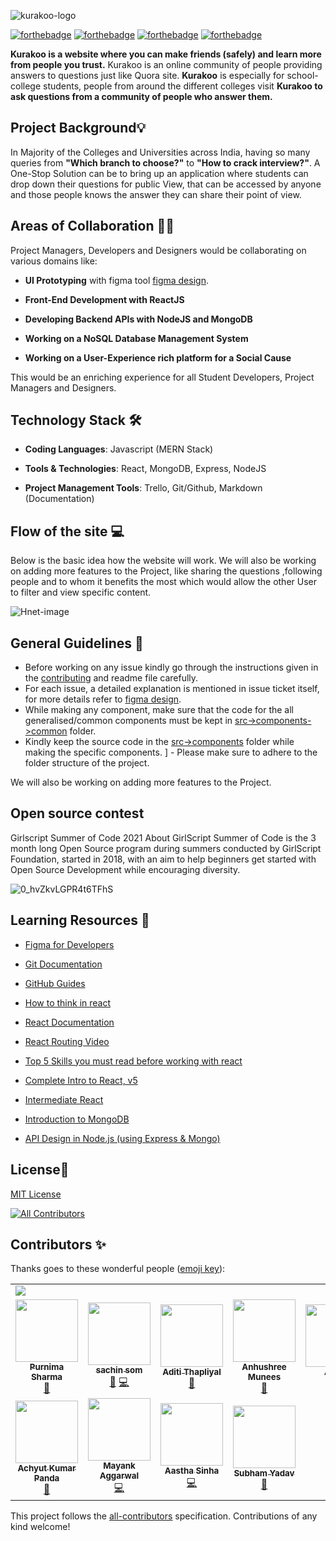 ![kurakoo-logo](https://user-images.githubusercontent.com/57852378/104982229-3cce1180-5a30-11eb-9d02-3c32878c6a42.png)

[![forthebadge](https://forthebadge.com/images/badges/open-source.svg)](https://forthebadge.com)
[![forthebadge](https://forthebadge.com/images/badges/built-with-love.svg)](https://forthebadge.com)
[![forthebadge](https://forthebadge.com/images/badges/built-by-developers.svg)](https://forthebadge.com)
[![forthebadge](https://forthebadge.com/images/badges/makes-people-smile.svg)](https://forthebadge.com)

**Kurakoo is a website where you can make friends (safely) and learn more from people you trust.** Kurakoo is an online community of people providing answers to questions just like Quora site. **Kurakoo** is especially for school-college students, people from around the different colleges visit **Kurakoo to ask questions from a community of people who answer them.**


## Project Background💡

In Majority of the Colleges and Universities across India, having so many queries from **"Which branch to choose?"** to **"How to crack interview?"**. A One-Stop Solution can be to bring up an application where students can drop down their questions for public View, that can be accessed by anyone and those people knows the answer they can share their point of view. 


## Areas of Collaboration 👨‍🏭

Project Managers, Developers and Designers would be collaborating on various domains like:

-   **UI Prototyping** with figma tool [figma design](https://www.figma.com/file/1gYZlafa8bUZu61ji10unF/Kurakoo?node-id=0%3A1).
    
-   **Front-End Development with ReactJS**
    
-   **Developing Backend APIs with NodeJS and MongoDB**
    
-   **Working on a NoSQL Database Management System**
    
-   **Working on a User-Experience rich platform for a Social Cause**
    
This would be an enriching experience for all Student Developers, Project Managers and Designers.


## Technology Stack 🛠️

- **Coding Languages**: Javascript (MERN Stack)

- **Tools & Technologies**: React, MongoDB, Express, NodeJS

- **Project Management Tools**: Trello, Git/Github, Markdown (Documentation)

## Flow of the site :computer:
Below is the basic idea how the website will work. We will also be working on adding more features to the Project, like sharing the questions ,following people and to whom it benefits the most which would allow the other User to filter and view specific content.


![Hnet-image](https://user-images.githubusercontent.com/57852378/104997423-90038c80-5a4f-11eb-88d3-389b501c00ad.gif)



## General Guidelines :dart:
 - Before working on any issue kindly go through the instructions given in the [contributing](CONTRIBUTING.md) and readme file carefully.
 - For each issue, a detailed explanation is mentioned in issue ticket itself, for more details refer to [figma design](https://www.figma.com/file/1gYZlafa8bUZu61ji10unF/Kurakoo?node-id=0%3A1).
 - While making any component, make sure that the code for the all generalised/common components must be kept in [src->components->common](src/components/common) folder.
 - Kindly keep the source code in the [src->components](src/components/) folder while making the specific components.
] - Please make sure to adhere to the folder structure of the project.

We will also be working on adding more features to the Project.

## Open source contest
Girlscript Summer of Code 2021
About GirlScript Summer of Code is the 3 month long Open Source program during summers conducted by GirlScript Foundation, started in 2018, with an aim to help beginners get started with Open Source Development while encouraging diversity.

![0_hvZkvLGPR4t6TFhS](https://user-images.githubusercontent.com/57852378/108583937-3ef2fb00-7363-11eb-9239-a274fbe00bdd.png)


## Learning Resources 🧰


- [Figma for Developers](https://www.youtube.com/playlist?list=PL7e8VJ_ZN6epq-oiYOufiuPI-fpDC2Mby)
- [Git Documentation](https://git-scm.com/docs)
- [GitHub Guides](https://guides.github.com/)
- [How to think in react](https://www.youtube.com/watch?v=YJPSR9dEQV8&t=17s)
- [React Documentation](https://reactjs.org/docs/getting-started.html)
- [React Routing Video](https://www.youtube.com/watch?v=Law7wfdg_ls&t=1778s)
- [Top 5 Skills you must read before working with react](https://www.geeksforgeeks.org/top-5-skills-you-must-know-before-you-learn-reactjs/)


-   [Complete Intro to React, v5](https://frontendmasters.com/courses/complete-react-v5/)
    
-   [Intermediate React](https://frontendmasters.com/courses/intermediate-react/)
    
-   [Introduction to MongoDB](https://frontendmasters.com/courses/mongodb/)
    
- [API Design in Node.js (using Express & Mongo)](https://frontendmasters.com/courses/api-design-nodejs/using-the-mongo-with-node/)

## License📜

[MIT License](https://github.com/purnima143/Kurakoo/blob/master/LICENSE)




<!-- ALL-CONTRIBUTORS-BADGE:START - Do not remove or modify this section -->
[![All Contributors](https://img.shields.io/badge/all_contributors-11-orange.svg?style=flat-square)](#contributors-)
<!-- ALL-CONTRIBUTORS-BADGE:END -->

## Contributors ✨

Thanks goes to these wonderful people ([emoji key](https://allcontributors.org/docs/en/emoji-key)):
<table>
	<tr>
		<td>
			<a href="https://github.com/purnima143/Kurakoo/graphs/contributors">
  <img src="https://contrib.rocks/image?repo=purnima143/Kurakoo" />
</a>
		</td>
	</tr>
  <tr>
    <td align="center"><a href="http://purnimasharma.me"><img src="https://avatars1.githubusercontent.com/u/57852378?v=4?s=100" width="100px;" alt=""/><br /><sub><b>Purnima Sharma</b></sub></a><br /><a href="#projectManagement-purnima143" title="Project Management">📆</a></td>
    <td align="center"><a href="https://www.linkedin.com/in/sachinsom507"><img src="https://avatars.githubusercontent.com/u/64790109?v=4?s=100" width="100px;" alt=""/><br /><sub><b>sachin som</b></sub></a><br /><a href="https://github.com/purnima143/Kurakoo/commits?author=sachinsom93" title="Documentation">📖</a> <a href="https://github.com/purnima143/Kurakoo/commits?author=sachinsom93" title="Code">💻</a></td>
    <td align="center"><a href="https://github.com/thaditi"><img src="https://avatars.githubusercontent.com/u/47235301?v=4?s=100" width="100px;" alt=""/><br /><sub><b>Aditi Thapliyal</b></sub></a><br /><a href="#design-thaditi" title="Design">🎨</a></td>
    <td align="center"><a href="https://github.com/anhushree"><img src="https://avatars.githubusercontent.com/u/56672958?v=4?s=100" width="100px;" alt=""/><br /><sub><b>Anhushree Munees</b></sub></a><br /><a href="#design-anhushree" title="Design">🎨</a></td>
    <td align="center"><a href="https://github.com/encodeArnab"><img src="https://avatars.githubusercontent.com/u/77114532?v=4?s=100" width="100px;" alt=""/><br /><sub><b>Arnab</b></sub></a><br /><a href="#design-encodeArnab" title="Design">🎨</a></td>
    <td align="center"><a href="https://himanshujaidka-github-io.vercel.app/"><img src="https://avatars.githubusercontent.com/u/58654018?v=4?s=100" width="100px;" alt=""/><br /><sub><b>Himanshu</b></sub></a><br /><a href="https://github.com/purnima143/Kurakoo/commits?author=himanshujaidka" title="Code">💻</a></td>
    <td align="center"><a href="https://github.com/vijayjoshi16"><img src="https://avatars.githubusercontent.com/u/54314949?v=4?s=100" width="100px;" alt=""/><br /><sub><b>Vijay Joshi</b></sub></a><br /><a href="https://github.com/purnima143/Kurakoo/commits?author=vijayjoshi16" title="Code">💻</a></td>
  </tr>
  <tr>
    <td align="center"><a href="https://github.com/Sloth-Panda"><img src="https://avatars.githubusercontent.com/u/70213384?v=4?s=100" width="100px;" alt=""/><br /><sub><b>Achyut Kumar Panda</b></sub></a><br /><a href="https://github.com/purnima143/Kurakoo/commits?author=Sloth-Panda" title="Documentation">📖</a></td>
    <td align="center"><a href="http://mayank0255.github.io"><img src="https://avatars.githubusercontent.com/u/43780137?v=4?s=100" width="100px;" alt=""/><br /><sub><b>Mayank Aggarwal</b></sub></a><br /><a href="https://github.com/purnima143/Kurakoo/commits?author=Mayank0255" title="Code">💻</a></td>
    <td align="center"><a href="http://aasthasinha2305.github.io"><img src="https://avatars.githubusercontent.com/u/55781193?v=4?s=100" width="100px;" alt=""/><br /><sub><b>Aastha Sinha</b></sub></a><br /><a href="https://github.com/purnima143/Kurakoo/commits?author=AasthaSinha2305" title="Code">💻</a></td>
    <td align="center"><a href="https://github.com/Subham142"><img src="https://avatars.githubusercontent.com/u/60570595?v=4?s=100" width="100px;" alt=""/><br /><sub><b>Subham Yadav</b></sub></a><br /><a href="https://github.com/purnima143/Kurakoo/issues?q=author%3ASubham142" title="Bug reports">🐛</a></td>
  </tr>
</table>


This project follows the [all-contributors](https://github.com/all-contributors/all-contributors) specification. Contributions of any kind welcome!
